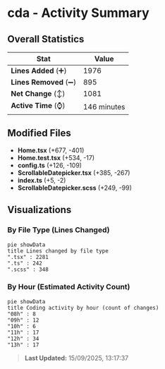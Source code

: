 # cda - Activity Summary 

## Overall Statistics

| Stat                   | Value                                                             |
| ---------------------- | ----------------------------------------------------------------- |
| **Lines Added** (➕)   | 1976                                          |
| **Lines Removed** (➖) | 895                                        |
| **Net Change** (↕)    | 1081                |
| **Active Time** (⌚)   | 146 minutes |


## Modified Files
- **Home.tsx** (+677, -401)
- **Home.test.tsx** (+534, -17)
- **config.ts** (+126, -109)
- **ScrollableDatepicker.tsx** (+385, -267)
- **index.ts** (+5, -2)
- **ScrollableDatepicker.scss** (+249, -99)

## Visualizations

### By File Type (Lines Changed)

```mermaid
pie showData
title Lines changed by file type
".tsx" : 2281
".ts" : 242
".scss" : 348
```

### By Hour (Estimated Activity Count)

```mermaid
pie showData
title Coding activity by hour (count of changes)
"08h" : 8
"09h" : 12
"10h" : 6
"11h" : 17
"12h" : 34
"13h" : 17
```


> **Last Updated:** 15/09/2025, 13:17:37